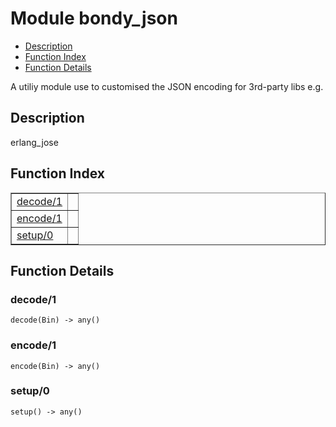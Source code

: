 

# Module bondy_json #
* [Description](#description)
* [Function Index](#index)
* [Function Details](#functions)

A utiliy module use to customised the JSON encoding for 3rd-party libs
e.g.

<a name="description"></a>

## Description ##
erlang_jose<a name="index"></a>

## Function Index ##


<table width="100%" border="1" cellspacing="0" cellpadding="2" summary="function index"><tr><td valign="top"><a href="#decode-1">decode/1</a></td><td></td></tr><tr><td valign="top"><a href="#encode-1">encode/1</a></td><td></td></tr><tr><td valign="top"><a href="#setup-0">setup/0</a></td><td></td></tr></table>


<a name="functions"></a>

## Function Details ##

<a name="decode-1"></a>

### decode/1 ###

`decode(Bin) -> any()`

<a name="encode-1"></a>

### encode/1 ###

`encode(Bin) -> any()`

<a name="setup-0"></a>

### setup/0 ###

`setup() -> any()`

